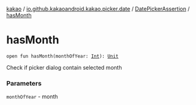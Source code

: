 [kakao](../../index.md) / [io.github.kakaoandroid.kakao.picker.date](../index.md) / [DatePickerAssertion](index.md) / [hasMonth](./has-month.md)

# hasMonth

`open fun hasMonth(monthOfYear: `[`Int`](https://kotlinlang.org/api/latest/jvm/stdlib/kotlin/-int/index.html)`): `[`Unit`](https://kotlinlang.org/api/latest/jvm/stdlib/kotlin/-unit/index.html)

Check if picker dialog contain selected month

### Parameters

`monthOfYear` - month